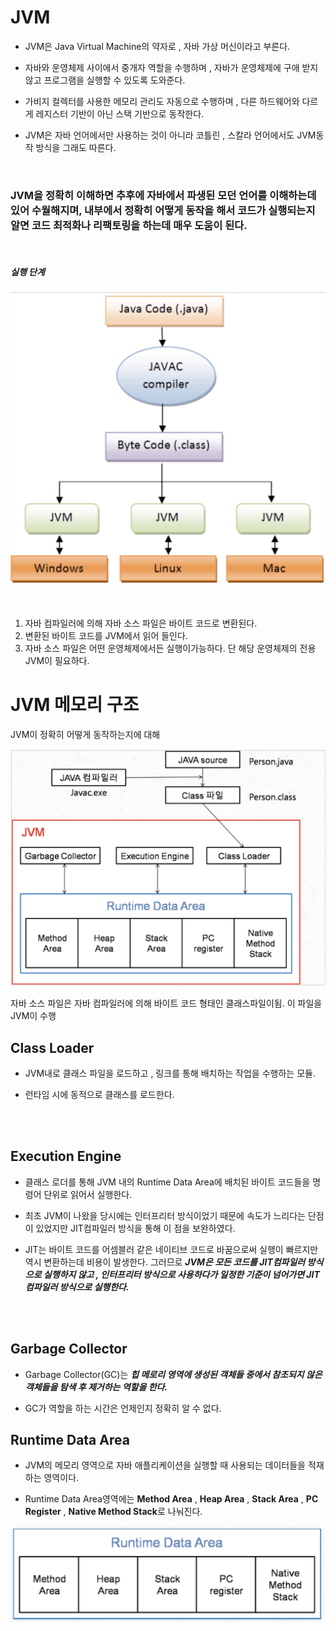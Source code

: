 # JVM 

- JVM은 Java Virtual Machine의 약자로 , 자바 가상 머신이라고 부른다.

- 자바와 운영체제 사이에서 중개자 역할을 수행하며 , 자바가 운영체제에 구애 받지 않고 프로그램을 실행할 수 있도록 도와준다.

- 가비지 컬렉터를 사용한 메모리 관리도 자동으로 수행하며 , 다른 하드웨어와 다르게 레지스터 기반이 아닌 스택 기반으로 동작한다.

- JVM은 자바 언어에서만 사용하는 것이 아니라 코틀린 , 스칼라 언어에서도 JVM동작 방식을 그래도 따른다.

<br>

### JVM을 정확히 이해하면 추후에 자바에서 파생된 모던 언어를 이해하는데 있어 수월해지며, 내부에서 정확히 어떻게 동작을 해서 코드가 실행되는지 알면 코드 최적화나 리팩토링을 하는데 매우 도움이 된다.

<br>

##### 실행 단계
![JavaCompiler](./img/JavaCompiler.png)

<br>

1. 자바 컴파일러에 의해 자바 소스 파일은 바이트 코드로 변환된다.
2. 변환된 바이트 코드를 JVM에서 읽어 들인다.
3. 자바 소스 파일은 어떤 운영체제에서든 실행이가능하다. 단 해당 운영체제의 전용 JVM이 필요하다.

# JVM 메모리 구조

JVM이 정확히 어떻게 동작하는지에 대해

![JVMmemory](./img/JVMmemory.png)

자바 소스 파일은 자바 컴파일러에 의해 바이트 코드 형태인 클래스파일이됨. 이 파일을 JVM이 수행

## Class Loader

- JVM내로 클래스 파일을 로드하고 , 링크를 통해 배치하는 작업을 수행하는 모듈.

- 런타임 시에 동적으로 클래스를 로드한다.

<br>
<br>

## Execution Engine

- 클래스 로더를 통해 JVM 내의 Runtime Data Area에 배치된 바이트 코드들을 명령어 단위로 읽어서 실행한다.

- 최초 JVM이 나왔을 당시에는 인터프리터 방식이었기 때문에 속도가 느리다는 단점이 있었지만 JIT컴파일러 방식을 통해 이 점을 보완하였다.

- JIT는 바이트 코드를 어셈블러 같은 네이티브 코드로 바꿈으로써 실행이 빠르지만 역시 변환하는데 비용이 발생한다.
그러므로 <i><b>JVM은 모든 코드를 JIT컴파일러 방식으로 실행하지 않고 , 인터프리터 방식으로 사용하다가 일정한 기준이 넘어가면 JIT컴파일러 방식으로 실행한다.</b></i>

<br>
<br>

## Garbage Collector

- Garbage Collector(GC)는 <i><b>힙 메로리 영역에 생성된 객체들 중에서 참조되지 않은 객체들을 탐색 후 제거하는 역할을 한다.</i></b>

- GC가 역할을 하는 시간은 언제인지 정확히 알 수 없다.


## Runtime Data Area

- JVM의 메모리 영역으로 자바 애플리케이션을 실행할 때 사용되는 데이터들을 적재하는 영역이다.

- Runtime Data Area영역에는 <b>Method Area</b> , <b>Heap Area</b> , <b>Stack Area</b> , <b>PC Register</b> , <b>Native Method Stack</b>로 나눠진다.

![RuntimeDataArea](./img/RuntimeDataArea.png)